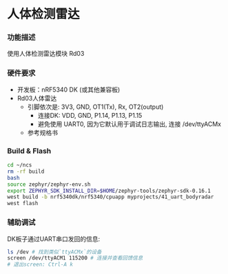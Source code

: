 # 人体检测雷达

### 功能描述
使用人体检测雷达模块 Rd03

### 硬件要求
- 开发板：nRF5340 DK (或其他兼容板)
- Rd03人体雷达
  + 引脚依次是: 3V3, GND, OT1(Tx), Rx, OT2(output)
    * 连接DK: VDD, GND, P1.14, P1.13, P1.15
    * 避免使用 UART0, 因为它默认用于调试日志输出, 连接 /dev/ttyACMx
  + 参考规格书

### Build & Flash
```bash
cd ~/ncs
rm -rf build
bash
source zephyr/zephyr-env.sh
export ZEPHYR_SDK_INSTALL_DIR=$HOME/zephyr-tools/zephyr-sdk-0.16.1
west build -b nrf5340dk/nrf5340/cpuapp myprojects/41_uart_bodyradar
west flash
```

### 辅助调试
DK板子通过UART串口发回的信息:
```bash
ls /dev # 找到类似`ttyACMx`的设备
screen /dev/ttyACM1 115200 # 连接并查看回馈信息
# 退出screen: Ctrl-A k
```
